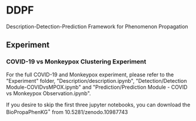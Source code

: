 # DDPF
Description-Detection-Prediction Framework for Phenomenon Propagation

## Experiment

### COVID-19 vs Monkeypox Clustering Experiment

For the full COVID-19 and Monkeypox experiment, please refer to the "Experiment" folder, "Description/description.ipynb", "Detection/Detection Module-COVIDvsMPOX.ipynb" and "Prediction/Prediction Module - COVID vs Monkeypox Observation.ipynb".

If you desire to skip the first three jupyter notebooks, you can download the BioPropaPhenKG$^+$ from 10.5281/zenodo.10987743

